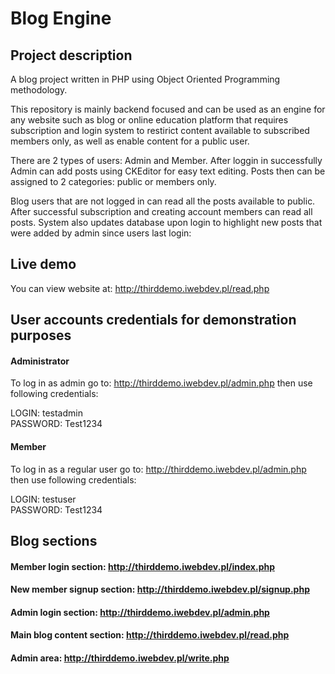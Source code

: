 # Blog Engine

## Project description

A blog project written in PHP using Object Oriented Programming methodology. 

This repository is mainly backend focused and can be used as an engine for any website such as blog or online education platform that requires subscription and login system to restirict content available to subscribed members only, as well as enable content for a public user. 

There are 2 types of users: Admin and Member. 
After loggin in successfully Admin can add posts using CKEditor for easy text editing. Posts then can be assigned to 2 categories: public or members only. 

Blog users that are not logged in can read all the posts available to public. After successful subscription and creating account members can read all posts. System also updates database upon login to highlight new posts that were added by admin since users last login: 

## Live demo

You can view website at: http://thirddemo.iwebdev.pl/read.php

## User accounts credentials for demonstration purposes

#### Administrator

To log in as admin go to: http://thirddemo.iwebdev.pl/admin.php then use following credentials:

LOGIN: testadmin <br>
PASSWORD: Test1234

#### Member

To log in as a regular user go to: http://thirddemo.iwebdev.pl/admin.php then use following credentials:

LOGIN: testuser <br>
PASSWORD: Test1234

## Blog sections

#### Member login section: http://thirddemo.iwebdev.pl/index.php

#### New member signup section: http://thirddemo.iwebdev.pl/signup.php

#### Admin login section: http://thirddemo.iwebdev.pl/admin.php

#### Main blog content section: http://thirddemo.iwebdev.pl/read.php

#### Admin area: http://thirddemo.iwebdev.pl/write.php

